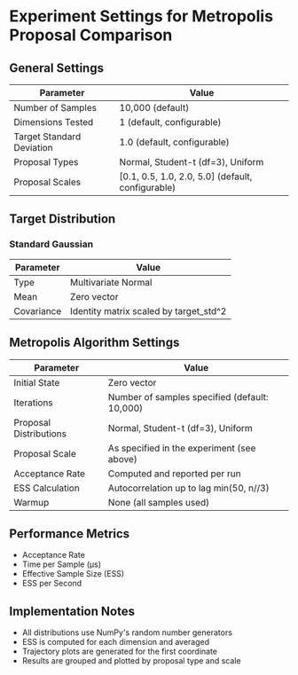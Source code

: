 # Experiment Settings for Metropolis Proposal Comparison

## General Settings
| Parameter | Value |
|-----------|-------|
| Number of Samples | 10,000 (default) |
| Dimensions Tested | 1 (default, configurable) |
| Target Standard Deviation | 1.0 (default, configurable) |
| Proposal Types | Normal, Student-t (df=3), Uniform |
| Proposal Scales | [0.1, 0.5, 1.0, 2.0, 5.0] (default, configurable) |

## Target Distribution

### Standard Gaussian
| Parameter | Value |
|-----------|-------|
| Type | Multivariate Normal |
| Mean | Zero vector |
| Covariance | Identity matrix scaled by target_std^2 |

## Metropolis Algorithm Settings
| Parameter | Value |
|-----------|-------|
| Initial State | Zero vector |
| Iterations | Number of samples specified (default: 10,000) |
| Proposal Distributions | Normal, Student-t (df=3), Uniform |
| Proposal Scale | As specified in the experiment (see above) |
| Acceptance Rate | Computed and reported per run |
| ESS Calculation | Autocorrelation up to lag min(50, n//3) |
| Warmup | None (all samples used) |

## Performance Metrics
- Acceptance Rate
- Time per Sample (μs)
- Effective Sample Size (ESS)
- ESS per Second

## Implementation Notes
- All distributions use NumPy's random number generators
- ESS is computed for each dimension and averaged
- Trajectory plots are generated for the first coordinate
- Results are grouped and plotted by proposal type and scale 